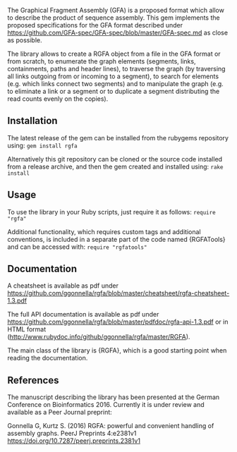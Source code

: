 The Graphical Fragment Assembly (GFA) is a proposed format which allow
to describe the product of sequence assembly.
This gem implements the proposed specifications for the GFA format
described under https://github.com/GFA-spec/GFA-spec/blob/master/GFA-spec.md
as close as possible.

The library allows to create a RGFA object from a file in the GFA format
or from scratch, to enumerate the graph elements (segments, links,
containments, paths and header lines), to traverse the graph (by
traversing all links outgoing from or incoming to a segment), to search for
elements (e.g. which links connect two segments) and to manipulate the
graph (e.g. to eliminate a link or a segment or to duplicate a segment
distributing the read counts evenly on the copies).

## Installation

The latest release of the gem can be installed from the rubygems repository
using:
```gem install rgfa```

Alternatively this git repository can be cloned or the source code
installed from a release archive, and then the gem created and installed
using:
```rake install```

## Usage

To use the library in your Ruby scripts, just require it as follows:
```require "rgfa"```

Additional functionality, which
requires custom tags and additional conventions, is included in a separate
part of the code named {RGFATools} and can be accessed with:
```require "rgfatools"```

## Documentation

A cheatsheet is available as pdf under
https://github.com/ggonnella/rgfa/blob/master/cheatsheet/rgfa-cheatsheet-1.3.pdf

The full API documentation is available as pdf under
https://github.com/ggonnella/rgfa/blob/master/pdfdoc/rgfa-api-1.3.pdf
or in HTML format (http://www.rubydoc.info/github/ggonnella/rgfa/master/RGFA).

The main class of the library is {RGFA}, which is a good starting point
when reading the documentation.

## References

The manuscript describing the library has been presented at the
German Conference on Bioinformatics 2016. Currently it is under review and
available as a Peer Journal preprint:

Gonnella G, Kurtz S. (2016) RGFA: powerful and convenient handling of
assembly graphs. PeerJ Preprints 4:e2381v1
https://doi.org/10.7287/peerj.preprints.2381v1

